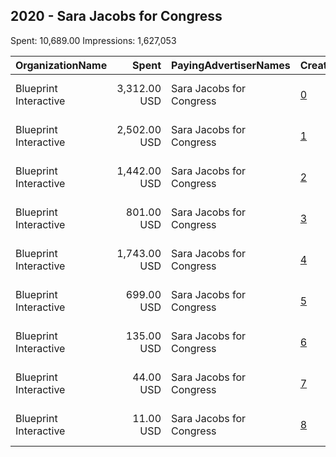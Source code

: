 ## 2020 - Sara Jacobs for Congress 
Spent: 10,689.00
Impressions: 1,627,053

|OrganizationName|Spent|PayingAdvertiserNames|CreativeUrls|Impressions|Genders|AgeBrackets|CountryCodes|BillingAddresses|CandidateBallotInformation|
|:---|---:|:---|:---|---:|:---|:---|:---|:---|:---|
|Blueprint Interactive|3,312.00 USD|Sara Jacobs for Congress|[0](https://www.snap.com/political-ads/asset/c34cb1d601613c012899f434efabb1d54404f1ec9726095004e411fec72a2ed0?mediaType=mp4)|603,066||18+|united states|"1730 Rhode Island Ave NW Suite 1014,Washington,20036,US"|Sara Jacobs|
|Blueprint Interactive|2,502.00 USD|Sara Jacobs for Congress|[1](https://www.snap.com/political-ads/asset/602e1e6db5bd14f635b579ddcf72990d87c893827089ca1b993a2318e1a94126?mediaType=mp4)|371,845||18+|united states|"1730 Rhode Island Ave NW Suite 1014,Washington,20036,US"|Sara Jacobs|
|Blueprint Interactive|1,442.00 USD|Sara Jacobs for Congress|[2](https://www.snap.com/political-ads/asset/437949d1a17d1527713538e7c071f1877da1d9366267463a80a36ef32b449348?mediaType=mp4)|207,378||18+|united states|"1730 Rhode Island Ave NW Suite 1014,Washington,20036,US"|Sara Jacobs|
|Blueprint Interactive|801.00 USD|Sara Jacobs for Congress|[3](https://www.snap.com/political-ads/asset/6ef8458f62aaff408130f5f76dd1ba1e5865fb1439bcdc97a011f9ddd264f49e?mediaType=mp4)|165,435||18+|united states|"1730 Rhode Island Ave NW Suite 1014,Washington,20036,US"|Sara Jacobs|
|Blueprint Interactive|1,743.00 USD|Sara Jacobs for Congress|[4](https://www.snap.com/political-ads/asset/8747fec35745c67ca02e7be148c38e959bbba15d87ff2b4f1b449677a2093444?mediaType=mp4)|164,686||18+|united states|"1730 Rhode Island Ave NW Suite 1014,Washington,20036,US"|Sara Jacobs|
|Blueprint Interactive|699.00 USD|Sara Jacobs for Congress|[5](https://www.snap.com/political-ads/asset/b1729067749082db03395ca011778082b09c4f9036351622d3bd2cf74bb2d6ef?mediaType=mp4)|85,374||18+|united states|"1730 Rhode Island Ave NW Suite 1014,Washington,20036,US"|Sara Jacobs|
|Blueprint Interactive|135.00 USD|Sara Jacobs for Congress|[6](https://www.snap.com/political-ads/asset/70281ee1a810d352f918aaafb84fbfb606a6493b5b2868e41066fb8e59d2a62b?mediaType=mp4)|23,013||18+|united states|"1730 Rhode Island Ave NW Suite 1014,Washington,20036,US"|Sara Jacobs|
|Blueprint Interactive|44.00 USD|Sara Jacobs for Congress|[7](https://www.snap.com/political-ads/asset/80ba6d94d30f3157ee8cdaca85af4d95940cd1ac796c40bd97da1f92933d4459?mediaType=mp4)|4,778||18+|united states|"1730 Rhode Island Ave NW Suite 1014,Washington,20036,US"|Sara Jacobs|
|Blueprint Interactive|11.00 USD|Sara Jacobs for Congress|[8](https://www.snap.com/political-ads/asset/9c17ab706db7aa3a62e83e5dffcb6db2cc762978d1085d845f546614fff72526?mediaType=mp4)|1,478||18+|united states|"1730 Rhode Island Ave NW Suite 1014,Washington,20036,US"|Sara Jacobs|
